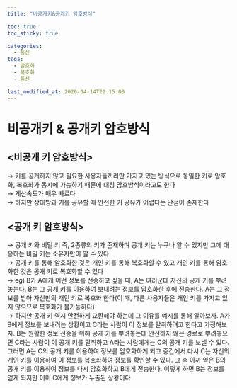 ```yaml
---
title: "비공개키&공개키 암호방식"

toc: true
toc_sticky: true

categories:
  - 통신
tags:
  - 암호화
  - 복호화
  - 통신

last_modified_at: 2020-04-14T22:15:00
---
```

# 비공개키 & 공개키 암호방식

## <비공개 키 암호방식>

→ 키를 공개하지 않고 필요한 사용자들끼리만 가지고 있는 방식으로 동일한 키로 암호화, 복호화가 동시에 가능하기 때문에 대칭 암호방식이라고도 한다  
→ 계산속도가 매우 빠르다  
→ 하지만 상대방과 키를 공유할 때 안전한 키 공유가 어렵다는 단점이 존재한다

## <공개 키 암호방식>

→ 공개 키와 비밀 키 즉, 2종류의 키가 존재하며 공개 키는 누구나 알 수 있지만 그에 대응하는 비밀 키는 소유자만이 알 수 있다  
→ 공개 키를 통해 암호화한 것은 개인 키를 통해 복호화할 수 있고 개인 키를 통해 암호화한 것은 공개 키로 복호화할 수 있다  
→ eg) B가 A에게 어떤 정보를 전송하고 싶을 때, A는 여러군데 자신의 공개 키를 뿌려놓는다. B는 그 공개 키를 이용하여 보내려는 정보를 암호화한 후에 전송한다. A는 그 정보를 받아 자신만의 개인 키로 복호화 한다(이 때, 다른 사용자들은 개인 키를 가지고 있지 않으므로 복호화가 불가능하다)  
→ 하지만 공개 키 역시 안전하게 교환해야 하는데 그 이유를 예시를 통해 알아보자. A가 B에게 정보를 보내려는 상황이고 C라는 사람이 이 정보를 탈취하려고 한다고 가정해보자. B는 원활한 정보 전송을 위해 공개 키를 뿌려놓는데 안전하지 않은 경로로 뿌려놓으면 C라는 사람이 이 공개 키를 탈취하고 A라는 사람에게는 C의 공개 키를 보낼 수 있다. 그러면 A는 C의 공개 키를 이용하여 정보를 암호화하게 되고 중간에서 다시 C는 자신의 개인 키를 이용하여 이 정보를 복호화하여 정보를 확인할 수 있다. 그 후 아까 얻은 B의 공개 키를 이용하여 정보를 다시 암호화하고 B에게 전송한다. 이렇게 하면 B는 정보를 얻게 되지만 이미 C에게 정보가 누출된 상황이다
